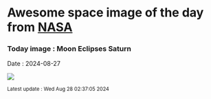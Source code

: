 
# Awesome space image of the day from [NASA](https://api.nasa.gov/)

### Today image : Moon Eclipses Saturn
Date : 2024-08-27

![](https://apod.nasa.gov/apod/image/2408/MoonEclipsesSaturn_Sanz_960.jpg)

<small>Latest update : Wed Aug 28 02:37:05 2024</small>
        
